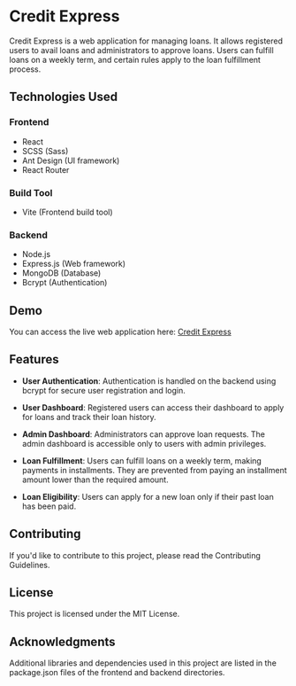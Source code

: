 # Credit Express

Credit Express is a web application for managing loans. It allows registered users to avail loans and administrators to approve loans. Users can fulfill loans on a weekly term, and certain rules apply to the loan fulfillment process.

## Technologies Used

### Frontend
- React
- SCSS (Sass)
- Ant Design (UI framework)
- React Router

### Build Tool
- Vite (Frontend build tool)

### Backend
- Node.js
- Express.js (Web framework)
- MongoDB (Database)
- Bcrypt (Authentication)

## Demo

You can access the live web application here: [Credit Express](https://creditexpress.pages.dev/)

## Features

- **User Authentication**: Authentication is handled on the backend using bcrypt for secure user registration and login.

- **User Dashboard**: Registered users can access their dashboard to apply for loans and track their loan history.

- **Admin Dashboard**: Administrators can approve loan requests. The admin dashboard is accessible only to users with admin privileges.

- **Loan Fulfillment**: Users can fulfill loans on a weekly term, making payments in installments. They are prevented from paying an installment amount lower than the required amount.

- **Loan Eligibility**: Users can apply for a new loan only if their past loan has been paid.

## Contributing
If you'd like to contribute to this project, please read the Contributing Guidelines.

## License
This project is licensed under the MIT License.

## Acknowledgments
Additional libraries and dependencies used in this project are listed in the package.json files of the frontend and backend directories.




